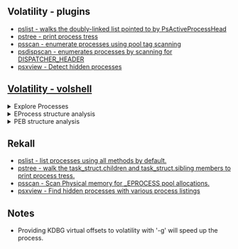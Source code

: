 ## Volatility - plugins

* [pslist - walks the doubly-linked list pointed to by PsActiveProcessHead](https://github.com/volatilityfoundation/volatility/wiki/Command-Reference#pslist)
* [pstree - print process tress](https://github.com/volatilityfoundation/volatility/wiki/Command-Reference#pstree)
* [psscan - enumerate processes using pool tag scanning](https://github.com/volatilityfoundation/volatility/wiki/Command-Reference#psscan)
* [psdispscan - enumerates processes by scanning for DISPATCHER_HEADER](https://github.com/volatilityfoundation/volatility/wiki/Command-Reference#psdispscan)
* [psxview - Detect hidden processes](https://github.com/volatilityfoundation/volatility/wiki/Command-Reference-Mal#psxview)      

## [Volatility - volshell](https://github.com/volatilityfoundation/volatility/wiki/Command-Reference#volshell)   

<details>
  <summary>Explore Processes</summary>
  
<ul>
<li>ps() -&gt; <code>List processes</code></li>
<li>cc(pid=4) -&gt; <code>Change to another process</code></details></li>
</ul>
</details>
<details>
  <summary>EProcess structure analysis</summary>
  
<ul>
<li>dt(process) -&gt; <code>list current process EPROCESS structure</code></li>
<li>dt(&quot;<a href="https://web.archive.org/web/20210302232116/https://www.geoffchappell.com/studies/windows/km/ntoskrnl/inc/ntos/ps/eprocess/index.htm">_EPROCESS</a>&quot;, 0xvirtualadderss, space=addrspace) -&gt; <code>Expand the EPROCEES structure using virtual address</code></li>
<li>dt(&quot;<a href="https://web.archive.org/web/20210302232116/https://www.geoffchappell.com/studies/windows/km/ntoskrnl/inc/ntos/ps/eprocess/index.htm">_EPROCESS</a>&quot;, 0xphysicaladderss, space=addrspace) -&gt; <code>Expand the EPROCEES structure using physical address</code></details></li>
</ul>
</details>
<details>
  <summary>PEB structure analysis</summary>

<ul>
<li>dt(process.peb) -&gt; <code>list current process PEB structure</code></li>
<li>dt(&quot;<a href="https://web.archive.org/web/20211009172637/https://www.geoffchappell.com/studies/windows/km/ntoskrnl/inc/api/pebteb/peb/index.htm">_PEB</a>&quot;, 0xvirtualadderss, space=addrspace) -&gt; <code>Expand the PEB structure using virtual address</code></li>
<li>dt(&quot;<a href="https://web.archive.org/web/20211009172637/https://www.geoffchappell.com/studies/windows/km/ntoskrnl/inc/api/pebteb/peb/index.htm">_PEB</a>&quot;, 0xphysicaladderss, space=addrspace) -&gt; <code>Expand the PEB structure using physical address</code></li>
<li><details>

  <summary>Important info in PEB structure</summary>

<ul>
<li>BeingDebugged -&gt; <code>some malicious programs set up a process and then connect a &quot;debugger&quot; to it</code></li>
<li>OSMajorVersion &amp; OSMinorVersion -&gt; <code>correspond to the host operating system</code></li>
<li>OSBuildNumber</li>
<li>OSCSDVersion -&gt; <code>the service pack number multiplied by 0x100</code></li>
<li>_RTL_USER_PROCESS_PARAMETERS -&gt; <code>The pointer is to the process parameters.</code></details></li>
</ul>
</li>
</ul>
</details>

## Rekall   

* [pslist - list processes using all methods by default.](https://rekall.readthedocs.io/en/latest/plugins.html#pslist-winpslist)
* [pstree - walk the task_struct.children and task_struct.sibling members to print process tress.](https://rekall.readthedocs.io/en/latest/plugins.html#pstree-linpstree)
* [psscan - Scan Physical memory for \_EPROCESS pool allocations.](https://rekall.readthedocs.io/en/latest/pluins.html#psscan-psscan)
* [psxview - Find hidden processes with various process listings](https://rekall.readthedocs.io/en/latest/plugins.html#psxview-windowspsxview)      

## Notes

* Providing KDBG virtual offsets to volatility with '-g' will speed up the process.
